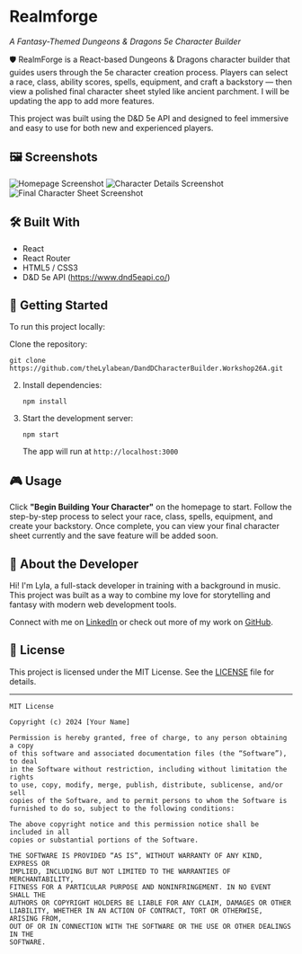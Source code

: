 # Realmforge
*A Fantasy-Themed Dungeons & Dragons 5e Character Builder*

🛡️ RealmForge is a React-based Dungeons & Dragons character builder that guides users through the 5e character creation process. Players can select a race, class, ability scores, spells, equipment, and craft a backstory — then view a polished final character sheet styled like ancient parchment. I will be updating the app to add more features.

This project was built using the D&D 5e API and designed to feel immersive and easy to use for both new and experienced players.

## 🖼️ Screenshots

![Homepage Screenshot](../screenshots/Homepage.png)
![Character Details Screenshot](../screenshots/CharacterDetails.png)
![Final Character Sheet Screenshot](../screenshots/FinalCharacterSheet.png)

## 🛠️ Built With

- React
- React Router
- HTML5 / CSS3
- D&D 5e API (https://www.dnd5eapi.co/)

## 🚀 Getting Started

To run this project locally:

Clone the repository:
   ```
git clone https://github.com/theLylabean/DandDCharacterBuilder.Workshop26A.git
   ```

2. Install dependencies:
   ```
   npm install
   ```

3. Start the development server:
   ```
   npm start
   ```

    The app will run at `http://localhost:3000`

## 🎮 Usage

Click **"Begin Building Your Character"** on the homepage to start. Follow the step-by-step process to select your race, class, spells, equipment, and create your backstory. Once complete, you can view your final character sheet currently and the save feature will be added soon.

## 👤 About the Developer

Hi! I'm Lyla, a full-stack developer in training with a background in music. This project was built as a way to combine my love for storytelling and fantasy with modern web development tools.

Connect with me on [LinkedIn](https://linkedin.com/in/lyladlynn) or check out more of my work on [GitHub](https://github.com/theLylabean).

## 📜 License
This project is licensed under the MIT License. See the [LICENSE](./LICENSE) file for details.

---

```
MIT License

Copyright (c) 2024 [Your Name]

Permission is hereby granted, free of charge, to any person obtaining a copy
of this software and associated documentation files (the “Software”), to deal
in the Software without restriction, including without limitation the rights
to use, copy, modify, merge, publish, distribute, sublicense, and/or sell
copies of the Software, and to permit persons to whom the Software is
furnished to do so, subject to the following conditions:

The above copyright notice and this permission notice shall be included in all
copies or substantial portions of the Software.

THE SOFTWARE IS PROVIDED “AS IS”, WITHOUT WARRANTY OF ANY KIND, EXPRESS OR
IMPLIED, INCLUDING BUT NOT LIMITED TO THE WARRANTIES OF MERCHANTABILITY,
FITNESS FOR A PARTICULAR PURPOSE AND NONINFRINGEMENT. IN NO EVENT SHALL THE
AUTHORS OR COPYRIGHT HOLDERS BE LIABLE FOR ANY CLAIM, DAMAGES OR OTHER
LIABILITY, WHETHER IN AN ACTION OF CONTRACT, TORT OR OTHERWISE, ARISING FROM,
OUT OF OR IN CONNECTION WITH THE SOFTWARE OR THE USE OR OTHER DEALINGS IN THE
SOFTWARE.
